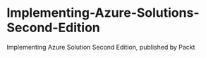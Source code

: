 # Implementing-Azure-Solutions-Second-Edition
Implementing Azure Solution Second Edition, published by Packt
